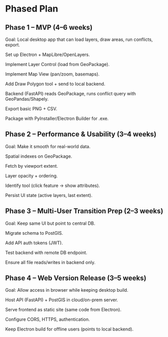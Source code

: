 # Phased Plan
## Phase 1 – MVP (4–6 weeks)
Goal: Local desktop app that can load layers, draw areas, run conflicts, export.

Set up Electron + MapLibre/OpenLayers.

Implement Layer Control (load from GeoPackage).

Implement Map View (pan/zoom, basemaps).

Add Draw Polygon tool + send to local backend.

Backend (FastAPI) reads GeoPackage, runs conflict query with GeoPandas/Shapely.

Export basic PNG + CSV.

Package with PyInstaller/Electron Builder for .exe.

## Phase 2 – Performance & Usability (3–4 weeks)
Goal: Make it smooth for real-world data.

Spatial indexes on GeoPackage.

Fetch by viewport extent.

Layer opacity + ordering.

Identify tool (click feature → show attributes).

Persist UI state (active layers, last extent).

## Phase 3 – Multi-User Transition Prep (2–3 weeks)
Goal: Keep same UI but point to central DB.

Migrate schema to PostGIS.

Add API auth tokens (JWT).

Test backend with remote DB endpoint.

Ensure all file reads/writes in backend only.

## Phase 4 – Web Version Release (3–5 weeks)
Goal: Allow access in browser while keeping desktop build.

Host API (FastAPI) + PostGIS in cloud/on-prem server.

Serve frontend as static site (same code from Electron).

Configure CORS, HTTPS, authentication.

Keep Electron build for offline users (points to local backend).
